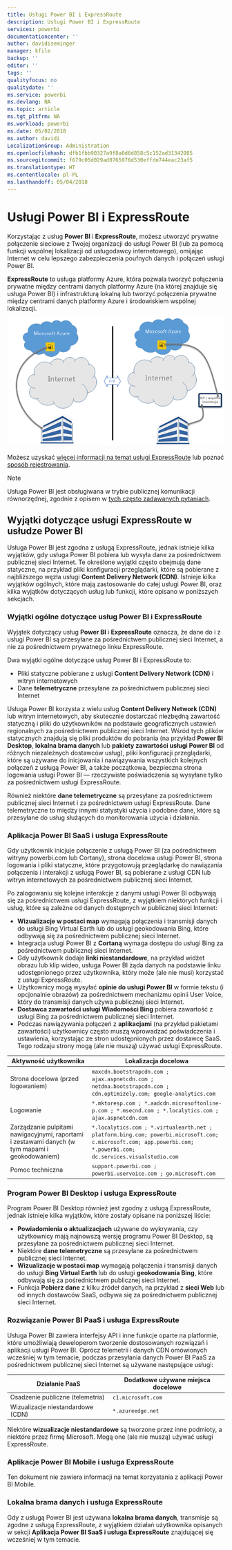 ```yaml
---
title: Usługi Power BI i ExpressRoute
description: Usługi Power BI i ExpressRoute
services: powerbi
documentationcenter: ''
author: davidiseminger
manager: kfile
backup: ''
editor: ''
tags: ''
qualityfocus: no
qualitydate: ''
ms.service: powerbi
ms.devlang: NA
ms.topic: article
ms.tgt_pltfrm: NA
ms.workload: powerbi
ms.date: 05/02/2018
ms.author: davidi
LocalizationGroup: Administration
ms.openlocfilehash: dfb1fbb90327a9f8a0d6d858c5c152ad31342085
ms.sourcegitcommit: f679c05d029ad0765976d530effde744eac23af5
ms.translationtype: HT
ms.contentlocale: pl-PL
ms.lasthandoff: 05/04/2018
---
```

# <a name="power-bi-and-expressroute"></a>Usługi Power BI i ExpressRoute
Korzystając z usług **Power BI** i **ExpressRoute**, możesz utworzyć prywatne połączenie sieciowe z Twojej organizacji do usługi Power BI (lub za pomocą funkcji wspólnej lokalizacji od usługodawcy internetowego), omijając Internet w celu lepszego zabezpieczenia poufnych danych i połączeń usługi Power BI.

**ExpressRoute** to usługa platformy Azure, która pozwala tworzyć połączenia prywatne między centrami danych platformy Azure (na której znajduje się usługa Power BI) i infrastrukturą lokalną lub tworzyć połączenia prywatne między centrami danych platformy Azure i środowiskiem wspólnej lokalizacji.

![](media/service-admin-power-bi-expressroute/pbi_expressroute_1.png)

Możesz uzyskać [więcej informacji na temat usługi ExpressRoute](https://azure.microsoft.com/services/expressroute/) lub poznać [sposób rejestrowania](https://azure.microsoft.com/pricing/details/expressroute/).

> [!NOTE]
> Usługa Power BI jest obsługiwana w trybie publicznej komunikacji równorzędnej, zgodnie z opisem w [tych często zadawanych pytaniach](https://docs.microsoft.com/azure/expressroute/expressroute-faqs).
> 
> 

## <a name="power-bi-expressroute-exceptions"></a>Wyjątki dotyczące usługi ExpressRoute w usłudze Power BI
Usługa Power BI jest zgodna z usługą ExpressRoute, jednak istnieje kilka wyjątków, gdy usługa Power BI pobiera lub wysyła dane za pośrednictwem publicznej sieci Internet. Te określone wyjątki często obejmują dane statyczne, na przykład pliki konfiguracji przeglądarki, które są pobierane z najbliższego węzła usługi **Content Delivery Network (CDN)**. Istnieje kilka wyjątków ogólnych, które mają zastosowanie do całej usługi Power BI, oraz kilka wyjątków dotyczących usług lub funkcji, które opisano w poniższych sekcjach.

### <a name="overall-exceptions-to-power-bi-and-expressroute"></a>Wyjątki ogólne dotyczące usług Power BI i ExpressRoute
Wyjątek dotyczący usług **Power BI** i **ExpressRoute** oznacza, że dane do i z usługi Power BI są przesyłane za pośrednictwem publicznej sieci Internet, a nie za pośrednictwem prywatnego linku ExpressRoute.

Dwa wyjątki ogólne dotyczące usług Power BI i ExpressRoute to:

* Pliki statyczne pobierane z usługi **Content Delivery Network (CDN)** i witryn internetowych
* Dane **telemetryczne** przesyłane za pośrednictwem publicznej sieci Internet

Usługa Power BI korzysta z wielu usług **Content Delivery Network (CDN)** lub witryn internetowych, aby skutecznie dostarczać niezbędną zawartość statyczną i pliki do użytkowników na podstawie geograficznych ustawień regionalnych za pośrednictwem publicznej sieci Internet. Wśród tych plików statycznych znajdują się pliki produktów do pobrania (na przykład **Power BI Desktop**, **lokalna brama danych** lub **pakiety zawartości usługi Power BI** od różnych niezależnych dostawców usług), pliki konfiguracji przeglądarki, które są używane do inicjowania i nawiązywania wszystkich kolejnych połączeń z usługą Power BI, a także początkowa, bezpieczna strona logowania usługi Power BI — rzeczywiste poświadczenia są wysyłane tylko za pośrednictwem usługi ExpressRoute.   

Również niektóre **dane telemetryczne** są przesyłane za pośrednictwem publicznej sieci Internet i za pośrednictwem usługi ExpressRoute. Dane telemetryczne to między innymi statystyki użycia i podobne dane, które są przesyłane do usług służących do monitorowania użycia i działania.

### <a name="power-bi-saas-application-and-expressroute"></a>Aplikacja Power BI SaaS i usługa ExpressRoute
Gdy użytkownik inicjuje połączenie z usługą Power BI (za pośrednictwem witryny powerbi.com lub Cortany), strona docelowa usługi Power BI, strona logowania i pliki statyczne, które przygotowują przeglądarkę do nawiązania połączenia i interakcji z usługą Power BI, są pobierane z usługi CDN lub witryn internetowych za pośrednictwem publicznej sieci Internet.

Po zalogowaniu się kolejne interakcje z danymi usługi Power BI odbywają się za pośrednictwem usługi ExpressRoute, z wyjątkiem niektórych funkcji i usług, które są zależne od danych dostępnych w publicznej sieci Internet:

* **Wizualizacje w postaci map** wymagają połączenia i transmisji danych do usługi Bing Virtual Earth lub do usługi geokodowania Bing, które odbywają się za pośrednictwem publicznej sieci Internet.
* Integracja usługi Power BI z **Cortaną** wymaga dostępu do usługi Bing za pośrednictwem publicznej sieci Internet.
* Gdy użytkownik dodaje **linki niestandardowe**, na przykład widżet obrazu lub klip wideo, usługa Power BI żąda danych na podstawie linku udostępnionego przez użytkownika, który może (ale nie musi) korzystać z usługi ExpressRoute.
* Użytkownicy mogą wysyłać **opinie do usługi Power BI** w formie tekstu (i opcjonalnie obrazów) za pośrednictwem mechanizmu opinii User Voice, który do transmisji danych używa publicznej sieci Internet.
* **Dostawca zawartości usługi Wiadomości Bing** pobiera zawartość z usługi Bing za pośrednictwem publicznej sieci Internet.
* Podczas nawiązywania połączeń z **aplikacjami** (na przykład pakietami zawartości) użytkownicy często muszą wprowadzać poświadczenia i ustawienia, korzystając ze stron udostępnionych przez dostawcę SaaS. Tego rodzaju strony mogą (ale nie muszą) używać usługi ExpressRoute.

| Aktywność użytkownika | Lokalizacja docelowa |
| --- | --- |
| Strona docelowa (przed logowaniem) |`maxcdn.bootstrapcdn.com ; ajax.aspnetcdn.com ; netdna.bootstrapcdn.com ; cdn.optimizely.com; google-analytics.com ` |
| Logowanie |`*.mktoresp.com ; *.aadcdn.microsoftonline-p.com ; *.msecnd.com ; *.localytics.com ; ajax.aspnetcdn.com` |
| Zarządzanie pulpitami nawigacyjnymi, raportami i zestawami danych (w tym mapami i geokodowaniem) |`*.localytics.com ; *.virtualearth.net ; platform.bing.com; powerbi.microsoft.com; c.microsoft.com; app.powerbi.com; *.powerbi.com; dc.services.visualstudio.com ` |
| Pomoc techniczna |`support.powerbi.com ; powerbi.uservoice.com ; go.microsoft.com ` |

### <a name="power-bi-desktop-and-expressroute"></a>Program Power BI Desktop i usługa ExpressRoute
Program Power BI Desktop również jest zgodny z usługą ExpressRoute, jednak istnieje kilka wyjątków, które zostały opisane na poniższej liście:

* **Powiadomienia o aktualizacjach** używane do wykrywania, czy użytkownicy mają najnowszą wersję programu Power BI Desktop, są przesyłane za pośrednictwem publicznej sieci Internet.
* Niektóre **dane telemetryczne** są przesyłane za pośrednictwem publicznej sieci Internet.
* **Wizualizacje w postaci map** wymagają połączenia i transmisji danych do usługi **Bing Virtual Earth** lub do usługi **geokodowania Bing**, które odbywają się za pośrednictwem publicznej sieci Internet.
* Funkcja **Pobierz dane** z kilku źródeł danych, na przykład z **sieci Web** lub od innych dostawców SaaS, odbywa się za pośrednictwem publicznej sieci Internet.

### <a name="power-bi-paas-and-expressroute"></a>Rozwiązanie Power BI PaaS i usługa ExpressRoute
Usługa Power BI zawiera interfejsy API i inne funkcje oparte na platformie, które umożliwiają deweloperom tworzenie dostosowanych rozwiązań i aplikacji usługi Power BI. Oprócz telemetrii i danych CDN omówionych wcześniej w tym temacie, podczas przesyłania danych Power BI PaaS za pośrednictwem publicznej sieci Internet są używane następujące usługi:

| Działanie PaaS | Dodatkowe używane miejsca docelowe |
| --- | --- |
| Osadzenie publiczne (telemetria) |`c1.microsoft.com` |
| Wizualizacje niestandardowe (CDN) |`*.azureedge.net` |

Niektóre **wizualizacje niestandardowe** są tworzone przez inne podmioty, a niektóre przez firmę Microsoft. Mogą one (ale nie muszą) używać usługi ExpressRoute.

### <a name="power-bi-mobile-and-expressroute"></a>Aplikacje Power BI Mobile i usługa ExpressRoute
Ten dokument nie zawiera informacji na temat korzystania z aplikacji Power BI Mobile.  

### <a name="on-premises-data-gateway-and-expressroute"></a>Lokalna brama danych i usługa ExpressRoute
Gdy z usługą Power BI jest używana **lokalna brama danych**, transmisje są zgodne z usługą ExpressRoute, z wyjątkiem działań użytkownika opisanych w sekcji **Aplikacja Power BI SaaS i usługa ExpressRoute** znajdującej się wcześniej w tym temacie.  

